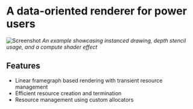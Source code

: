 # A data-oriented renderer for power users
![Screenshot](https://i.imgur.com/FQmfXKH.png)
*An example showcasing instanced drawing, depth stencil usage, and a compute shader effect*

## Features
- Linear framegraph based rendering with transient resource management
- Efficient resource creation and termination
- Resource management using custom allocators
